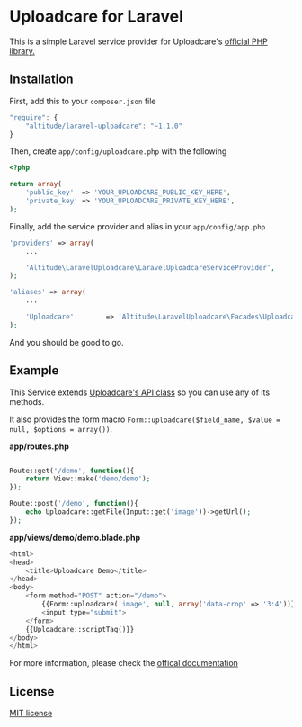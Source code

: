 # Uploadcare for Laravel

This is a simple Laravel service provider for Uploadcare's [official PHP library.](https://github.com/uploadcare/uploadcare-php)

## Installation

First, add this to your `composer.json` file

```js
"require": {
    "altitude/laravel-uploadcare": "~1.1.0"
}
```

Then, create `app/config/uploadcare.php` with the following

```php
<?php

return array(
    'public_key'  => 'YOUR_UPLOADCARE_PUBLIC_KEY_HERE',
    'private_key' => 'YOUR_UPLOADCARE_PRIVATE_KEY_HERE',
);
```

Finally, add the service provider and alias in your `app/config/app.php`

```php
'providers' => array(
    ...

    'Altitude\LaravelUploadcare\LaravelUploadcareServiceProvider',
);

'aliases' => array(
    ...

    'Uploadcare'        => 'Altitude\LaravelUploadcare\Facades\Uploadcare',
);
```

And you should be good to go.

## Example

This Service extends [Uploadcare's API class](https://github.com/uploadcare/uploadcare-php/blob/master/src/Uploadcare/Api.php) so you can use any of its methods.

It also provides the form macro `Form::uploadcare($field_name, $value = null, $options = array())`.

**app/routes.php**

```php

Route::get('/demo', function(){
    return View::make('demo/demo');
});

Route::post('/demo', function(){
    echo Uploadcare::getFile(Input::get('image'))->getUrl();
});

```

**app/views/demo/demo.blade.php**

```php
<html>
<head>
    <title>Uploadcare Demo</title>
</head>
<body>
    <form method="POST" action="/demo">
        {{Form::uploadcare('image', null, array('data-crop' => '3:4'))}}
        <input type="submit">
    </form>
    {{Uploadcare::scriptTag()}}
</body>
</html>
```

For more information, please check the [offical documentation](https://github.com/uploadcare/uploadcare-php)

## License

[MIT license](http://opensource.org/licenses/MIT)